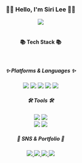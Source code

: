 <div align=center>
  <h3>👋👋 Hello, I'm Siri Lee 👋👋</h3>
	<a href="https://github.com/HeySiriLee"><img src="https://hits.seeyoufarm.com/api/count/incr/badge.svg?url=https%3A%2F%2Fgithub.com%2FHeySiriLee&count_bg=%23757575&title_bg=%23575757&icon=smugmug.svg&icon_color=%23FFFFFF&title=counting-&edge_flat=false" /></a>
</div>
<br>
<body>
  <div align=center>
	<h4> 📚 Tech Stack 📚 </h4>
    <br>
	
  <h5> ✨ Platforms & Languages ✨</h5>
</div>
<div align="center">
	<img src="https://img.shields.io/badge/Java-007396?style=flat&logo=Conda-Forge&logoColor=white" />
	<img src="https://img.shields.io/badge/HTML5-E34F26?style=flat&logo=HTML5&logoColor=white" />
	<img src="https://img.shields.io/badge/CSS3-1572B6?style=flat&logo=CSS3&logoColor=white" />
	<img src="https://img.shields.io/badge/JavaScript-F7DF1E?style=flat&logo=JavaScript&logoColor=white" />
	<img src="https://img.shields.io/badge/Node.js-339933?style=flat&logo=nodedotjs&logoColor=white" />
</div>

<div align=center>
	<h5>🛠 Tools 🛠</h5>
</div>
<div align=center>
	<img src="https://img.shields.io/badge/Eclipse%20IDE-2C2255?style=flat&logo=EclipseIDE&logoColor=white" />
	<img src="https://img.shields.io/badge/Visual%20Studio%20Code-007ACC?style=flat&logo=VisualStudioCode&logoColor=white" />
	<br>
	<img src="https://img.shields.io/badge/AWS-232F3E?style=flat&logo=AmazonAWS&logoColor=white" />
	<img src="https://img.shields.io/badge/GitHub-181717?style=flat&logo=GitHub&logoColor=white" />
</div>
  
<div align=center>
	<h5>🎨 SNS & Portfolio 🎨</h5>
</div>
<div align=center>
	<a href="https://blog.naver.com/eunsilling">
		<img src="https://img.shields.io/badge/NaverBlog-2DB400?style=flat&logo=Blogger&logoColor=white" />
	</a>
	<a href="https://www.instagram.com/siri_.zip/">
		<img src="https://img.shields.io/badge/Instagram-E4405F?style=flat&logo=Instagram&logoColor=white" />
	</a>
	<a href="mailto:eunsilling@gmail.com">
		<img src="https://img.shields.io/badge/Mail-30B980?style=flat&logo=Gmail&logoColor=white" />
	</a>
	<a href="https://www.notion.so/Siri-s-55c033d41e48462486ca9f33f5407a08?pvs=4">
		<img src="https://img.shields.io/badge/Notion-000000?style=flat&logo=Notion&logoColor=white" />
	</a>
	<br />
</div>
</body>

<!--
**HeySiriLee/HeySiriLee** is a ✨ _special_ ✨ repository because its `README.md` (this file) appears on your GitHub profile.

Here are some ideas to get you started:

- 🔭 I’m currently working on ...
- 🌱 I’m currently learning ...
- 👯 I’m looking to collaborate on ...
- 🤔 I’m looking for help with ...
- 💬 Ask me about ...
- 📫 How to reach me: ...
- 😄 Pronouns: ...
- ⚡ Fun fact: ...
-->


